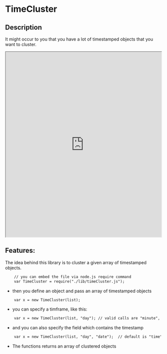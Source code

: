 # TimeCluster

## Description
It might occur to you that you have a lot of timestamped objects that you want to cluster. 

<iframe src="https://musebrarian.github.io/<project-name>/<page-name>" width="100%" height="600"></iframe>  


## Features:

The idea behind this library is to cluster a given array of timestamped objects.  

```html
    // you can embed the file via node.js require command 
	var TimeCluster = require("./lib/timeCluster.js"); 
```		
- then you define an object and pass an array of timestamped objects
	
```html	
	var x = new TimeCluster(list);
```		
- you can specify a timframe, like this: 

```html		
	var x = new TimeCluster(list, "day"); // valid calls are "minute", "hour", "day", "week", "year"
```	

- and you can also specify the field which contains the timestamp

```html			
	var x = new TimeCluster(list, "day", "date");  // default is "time"	
```	

- The functions returns an array of clustered objects

  
